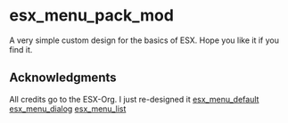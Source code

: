 # esx_menu_pack_mod

A very simple custom design for the basics of ESX. Hope you like it if you find it.

## Acknowledgments

All credits go to the ESX-Org. I just re-designed it
[esx_menu_default](https://github.com/esx-framework/esx_menu_default)
[esx_menu_dialog](https://github.com/esx-framework/esx_menu_dialog)
[esx_menu_list](https://github.com/esx-framework/esx_menu_list)
